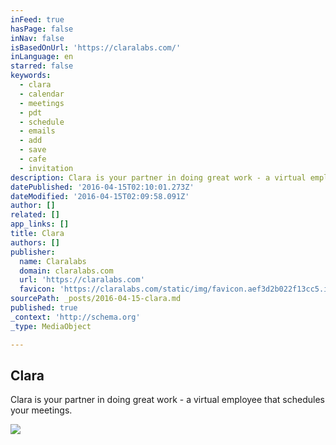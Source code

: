 ```yaml
---
inFeed: true
hasPage: false
inNav: false
isBasedOnUrl: 'https://claralabs.com/'
inLanguage: en
starred: false
keywords:
  - clara
  - calendar
  - meetings
  - pdt
  - schedule
  - emails
  - add
  - save
  - cafe
  - invitation
description: Clara is your partner in doing great work - a virtual employee that schedules your meetings.
datePublished: '2016-04-15T02:10:01.273Z'
dateModified: '2016-04-15T02:09:58.091Z'
author: []
related: []
app_links: []
title: Clara
authors: []
publisher:
  name: Claralabs
  domain: claralabs.com
  url: 'https://claralabs.com'
  favicon: 'https://claralabs.com/static/img/favicon.aef3d2b022f13cc5.ico'
sourcePath: _posts/2016-04-15-clara.md
published: true
_context: 'http://schema.org'
_type: MediaObject

---
```

<article style=""><h1>Clara</h1><p>Clara is your partner in doing great work - a virtual employee that schedules your meetings.</p><img src="https://claralabs.com/static/img/logo-invert.png" /></article>